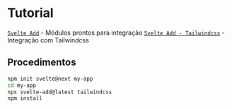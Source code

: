 # Tutorial

[`Svelte Add`](https://github.com/svelte-add/svelte-add) - Módulos prontos para integração
[`Svelte Add - Tailwindcss`](https://github.com/svelte-add/tailwindcss) - Integração com Tailwindcss

## Procedimentos

```bash
npm init svelte@next my-app
cd my-app
npx svelte-add@latest tailwindcss
npm install
```

